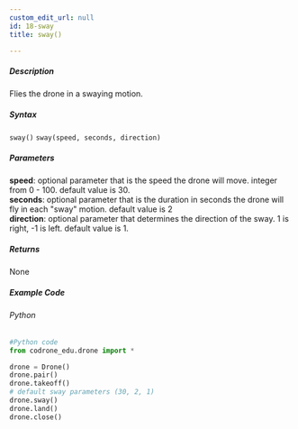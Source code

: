 ```yaml
---
custom_edit_url: null
id: 18-sway
title: sway()

---
```


##### Description

Flies the drone in a swaying motion.


##### Syntax
```sway()```
```sway(speed, seconds, direction)```


##### Parameters
**speed**: optional parameter that is the speed the drone will move. integer from 0 - 100. default value is 30. <br /> 
**seconds**: optional parameter that is the duration in seconds the drone will fly in each "sway" motion. default value is 2 <br /> 
**direction**: optional parameter that determines the direction of the sway. 1 is right, -1 is left. default value is 1. <br /> 


##### Returns

None

##### Example Code
###### Python
```python
#Python code
from codrone_edu.drone import *

drone = Drone()
drone.pair()
drone.takeoff()
# default sway parameters (30, 2, 1)
drone.sway()
drone.land()
drone.close()
```